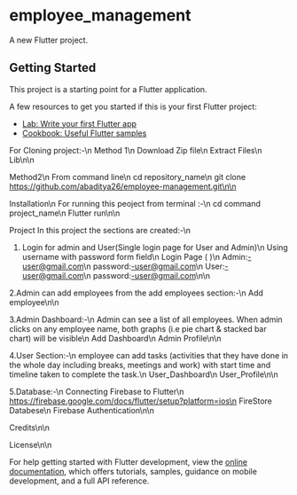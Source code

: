 # employee_management

A new Flutter project.

## Getting Started

This project is a starting point for a Flutter application.

A few resources to get you started if this is your first Flutter project:

- [Lab: Write your first Flutter app](https://docs.flutter.dev/get-started/codelab)
- [Cookbook: Useful Flutter samples](https://docs.flutter.dev/cookbook)


For Cloning project:-\n
Method 1\n
  Download Zip file\n
  Extract Files\n
  Lib\n\n

Method2\n
  From command line\n
  cd repository_name\n
  git clone https://github.com/abaditya26/employee-management.git\n\n


Installation\n
  For running this peoject from terminal :-\n
    cd command project_name\n
    Flutter run\n\n




Project
  In this project the sections are created:-\n
  1. Login for admin and User(Single login page for User and Admin)\n
     Using username with password form field\n
     Login Page ( )\n
     Admin:-user@gmail.com\n
     password:-user@gmail.com\n
     User:-user@gmail.com\n
     password:-user@gmail.com\n\n
     
     


   2.Admin can add employees from the add employees section:-\n
     Add employee\n\n

 
 
   3.Admin Dashboard:-\n
    Admin can see a list of all employees. When admin clicks on any employee
    name, both graphs (i.e pie chart & stacked bar chart) will be visible\n
    Add Dashboard\n
    Admin Profile\n\n




   4.User Section:-\n
    employee can add tasks (activities that they have done in the whole day including
    breaks, meetings and work) with start time and timeline taken to complete the task.\n
    User_Dashboard\n
    User_Profile\n\n

   5.Database:-\n
     Connecting Firebase to Flutter\n
     https://firebase.google.com/docs/flutter/setup?platform=ios\n
     FireStore Databese\n
     Firebase Authentication\n\n

Credits\n\n

License\n\n






For help getting started with Flutter development, view the
[online documentation](https://docs.flutter.dev/), which offers tutorials, samples, guidance on
mobile development, and a full API reference.

